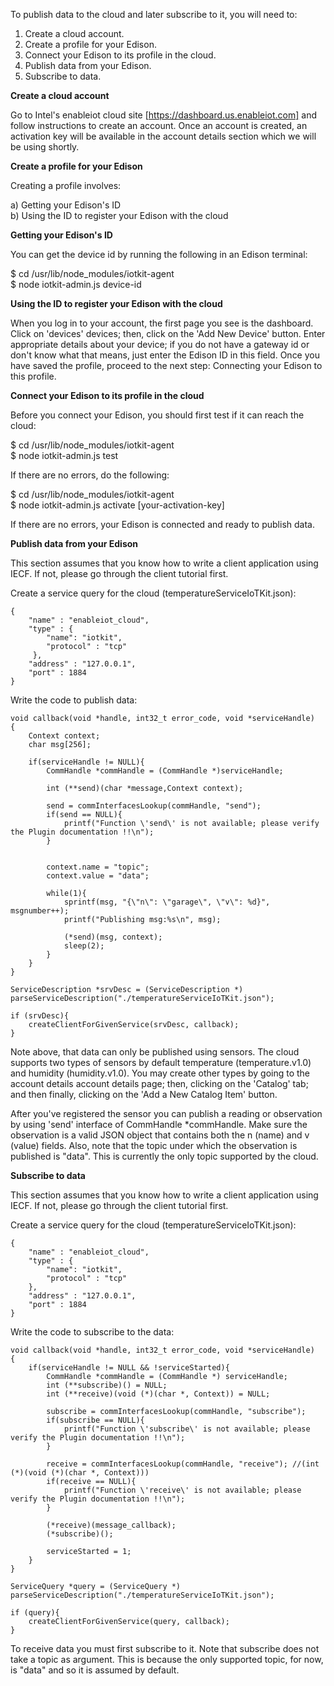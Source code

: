 
To publish data to the cloud and later subscribe to it, you will need to:

1) Create a cloud account. <BR>
2) Create a profile for your Edison. <BR>
3) Connect your Edison to its profile in the cloud. <BR>
4) Publish data from your Edison. <BR>
5) Subscribe to data. <BR>

<B> Create a cloud account </B>

Go to Intel's enableiot cloud site [https://dashboard.us.enableiot.com] and follow instructions to create an account.
Once an account is created, an activation key will be available in the account details section which we will be using
shortly.

<B> Create a profile for your Edison </B>

Creating a profile involves:

a) Getting your Edison's ID <BR>
b) Using the ID to register your Edison with the cloud

<B> Getting your Edison's ID </B>

You can get the device id by running the following in an Edison terminal:

$ cd /usr/lib/node_modules/iotkit-agent <BR>
$ node iotkit-admin.js device-id <BR>

<B> Using the ID to register your Edison with the cloud </B>

When you log in to your account, the first page you see is the dashboard. Click on 'devices' devices; then, click on
the 'Add New Device' button. Enter appropriate details about your device; if you do not have a gateway id or don't
know what that means, just enter the Edison ID in this field. Once you have saved the profile, proceed to the next
step: Connecting your Edison to this profile.

<B> Connect your Edison to its profile in the cloud </B>

Before you connect your Edison, you should first test if it can reach the cloud:

$ cd /usr/lib/node_modules/iotkit-agent <BR>
$ node iotkit-admin.js test <BR>

If there are no errors, do the following:

$ cd /usr/lib/node_modules/iotkit-agent <BR>
$ node iotkit-admin.js activate [your-activation-key] <BR>

If there are no errors, your Edison is connected and ready to publish data.

<B> Publish data from your Edison </B>

This section assumes that you know how to write a client application using IECF. If not, please go through the client
tutorial first.

Create a service query for the cloud (temperatureServiceIoTKit.json):

    {
        "name" : "enableiot_cloud",
        "type" : {
            "name": "iotkit",
            "protocol" : "tcp"
         },
        "address" : "127.0.0.1",
        "port" : 1884
    }

Write the code to publish data:

    void callback(void *handle, int32_t error_code, void *serviceHandle)
    {
        Context context;
        char msg[256];

        if(serviceHandle != NULL){
            CommHandle *commHandle = (CommHandle *)serviceHandle;

            int (**send)(char *message,Context context);

            send = commInterfacesLookup(commHandle, "send");
            if(send == NULL){
                printf("Function \'send\' is not available; please verify the Plugin documentation !!\n");
            }


            context.name = "topic";
            context.value = "data";

            while(1){
                sprintf(msg, "{\"n\": \"garage\", \"v\": %d}", msgnumber++);
                printf("Publishing msg:%s\n", msg);

                (*send)(msg, context);
                sleep(2);
            }
        }
    }

    ServiceDescription *srvDesc = (ServiceDescription *) parseServiceDescription("./temperatureServiceIoTKit.json");

    if (srvDesc){
        createClientForGivenService(srvDesc, callback);
    }


Note above, that data can only be published using sensors. The cloud supports two types of sensors by default
temperature (temperature.v1.0) and humidity (humidity.v1.0). You may create other types by going to the account
details account details page; then, clicking on the 'Catalog' tab; and then finally, clicking on the 'Add a New
Catalog Item' button.

After you've registered the sensor you can publish a reading or observation by using 'send' interface of
CommHandle *commHandle. Make sure the observation is a valid JSON object that contains both the n (name) and v
(value) fields. Also, note that the topic under which the observation is published is "data". This is currently the
only topic supported by the cloud.

<B> Subscribe to data </B>

This section assumes that you know how to write a client application using IECF. If not, please go through the client
tutorial first.

Create a service query for the cloud (temperatureServiceIoTKit.json):

    {
        "name" : "enableiot_cloud",
        "type" : {
            "name": "iotkit",
            "protocol" : "tcp"
        },
        "address" : "127.0.0.1",
        "port" : 1884
    }

Write the code to subscribe to the data:

    void callback(void *handle, int32_t error_code, void *serviceHandle)
    {
        if(serviceHandle != NULL && !serviceStarted){
            CommHandle *commHandle = (CommHandle *) serviceHandle;
            int (**subscribe)() = NULL;
            int (**receive)(void (*)(char *, Context)) = NULL;

            subscribe = commInterfacesLookup(commHandle, "subscribe");
            if(subscribe == NULL){
                printf("Function \'subscribe\' is not available; please verify the Plugin documentation !!\n");
            }

            receive = commInterfacesLookup(commHandle, "receive"); //(int (*)(void (*)(char *, Context)))
            if(receive == NULL){
                printf("Function \'receive\' is not available; please verify the Plugin documentation !!\n");
            }

            (*receive)(message_callback);
            (*subscribe)();

            serviceStarted = 1;
        }
    }

    ServiceQuery *query = (ServiceQuery *) parseServiceDescription("./temperatureServiceIoTKit.json");

    if (query){
        createClientForGivenService(query, callback);
    }

To receive data you must first subscribe to it. Note that subscribe does not take a topic as argument. This is
because the only supported topic, for now, is "data" and so it is assumed by default.
